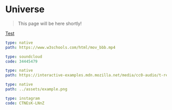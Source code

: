 # Universe

> This page will be here shortly!

[Test](#card=test)

```yaml video
type: native
path: https://www.w3schools.com/html/mov_bbb.mp4
```

```yaml audio
type: soundcloud
code: 34445479
```

```yaml audio
type: native
path: https://interactive-examples.mdn.mozilla.net/media/cc0-audio/t-rex-roar.mp3
```

```yaml image
type: native
path: ../assets/example.png
```

```yaml image
type: instagram
code: CTNEsK-LNnZ
```
